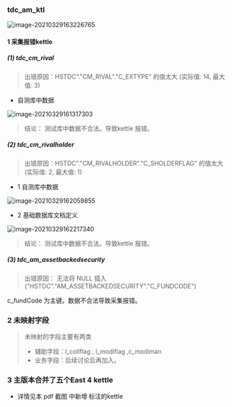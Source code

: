 ### tdc_am_ktl

![image-20210329163226765](https://gitee.com/ZXiangC/picture/raw/master/img/image-20210329163226765.png)

#### 1 采集报错kettle 

##### (1) tdc_cm_rival

> 出错原因：HSTDC"."CM_RIVAL"."C_EXTYPE" 的值太大 (实际值: 14, 最大值: 3)

- 自测库中数据

![image-20210329161317303](https://gitee.com/ZXiangC/picture/raw/master/img/image-20210329161317303.png)

> 结论： 测试库中数据不合法。导致kettle 报错。

##### (2) tdc_cm_rivalholder

> 出错原因：HSTDC"."CM_RIVALHOLDER"."C_SHOLDERFLAG" 的值太大 (实际值: 2, 最大值: 1)

- 1 自测库中数据

![image-20210329162059855](https://gitee.com/ZXiangC/picture/raw/master/img/image-20210329162059855.png)

- 2 基础数据库文档定义

![image-20210329162217340](https://gitee.com/ZXiangC/picture/raw/master/img/image-20210329162217340.png)

> 结论： 测试库中数据不合法。导致kettle 报错。

##### (3) tdc_am_assetbackedsecurity

> 出错原因： 无法将 NULL 插入 ("HSTDC"."AM_ASSETBACKEDSECURITY"."C_FUNDCODE")

c_fundCode 为主键。数据不合法导致采集报错。

###  2 未映射字段

> 未映射的字段主要有两类
>
> - 辅助字段：l_collflag , l_modiflag ,c_modiman  
> - 业务字段：后续讨论后再加入。

### 3 主版本合并了五个East 4 kettle

- 详情见本 pdf 截图 中新增 标注的kettle 

